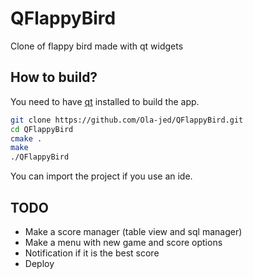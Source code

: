 # QFlappyBird

Clone of flappy bird made with qt widgets

## How to build?

You need to have [qt](https://www.qt.io/download-qt-installer) installed  to build the app.

```bash
git clone https://github.com/Ola-jed/QFlappyBird.git
cd QFlappyBird
cmake .
make
./QFlappyBird
```

You can import the project if you use an ide.

## TODO

- Make a score manager (table view and sql manager)
- Make a menu with new game and score options
- Notification if it is the best score
- Deploy